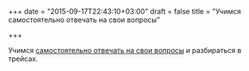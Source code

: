 +++
date = "2015-09-17T22:43:10+03:00"
draft = false
title = "Учимся самостоятельно отвечать на свои вопросы"

+++

<p>Учимся <a href="http://www.sanarias.com/blog/915LearningtoansweryourownquestionsinGo">самостоятельно отвечать на свои вопросы</a> и разбираться в трейсах.</p>

